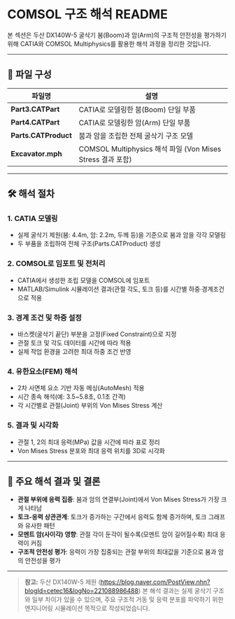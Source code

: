 # COMSOL 구조 해석 README

본 섹션은 두산 DX140W-5 굴삭기 붐(Boom)과 암(Arm)의 구조적 안전성을 평가하기 위해 CATIA와 COMSOL Multiphysics를 활용한 해석 과정을 정리한 것입니다.

---

## 📁 파일 구성

| 파일명               | 설명                                                         |
|----------------------|-------------------------------------------------------------|
| **Part3.CATPart**    | CATIA로 모델링한 붐(Boom) 단일 부품                         |
| **Part4.CATPart**    | CATIA로 모델링한 암(Arm) 단일 부품                          |
| **Parts.CATProduct** | 붐과 암을 조립한 전체 굴삭기 구조 모델                      |
| **Excavator.mph**    | COMSOL Multiphysics 해석 파일 (Von Mises Stress 결과 포함)   |

---

## 🛠️ 해석 절차

### 1. CATIA 모델링
- 실제 굴삭기 제원(붐: 4.4m, 암: 2.2m, 두께 등)을 기준으로 붐과 암을 각각 모델링
- 두 부품을 조립하여 전체 구조(Parts.CATProduct) 생성

### 2. COMSOL로 임포트 및 전처리
- CATIA에서 생성한 조립 모델을 COMSOL에 임포트
- MATLAB/Simulink 시뮬레이션 결과(관절 각도, 토크 등)를 시간별 하중·경계조건으로 적용

### 3. 경계 조건 및 하중 설정
- 바스켓(굴삭기 끝단) 부분을 고정(Fixed Constraint)으로 지정
- 관절 토크 및 각도 데이터를 시간에 따라 적용
- 실제 작업 환경을 고려한 최대 하중 조건 반영

### 4. 유한요소(FEM) 해석
- 2차 사면체 요소 기반 자동 메싱(AutoMesh) 적용
- 시간 종속 해석(예: 3.5~5.8초, 0.1초 간격)
- 각 시간별로 관절(Joint) 부위의 Von Mises Stress 계산

### 5. 결과 및 시각화
- 관절 1, 2의 최대 응력(MPa) 값을 시간에 따라 표로 정리
- Von Mises Stress 분포와 최대 응력 위치를 3D로 시각화

---

## 🔎 주요 해석 결과 및 결론

- **관절 부위에 응력 집중**: 붐과 암의 연결부(Joint)에서 Von Mises Stress가 가장 크게 나타남
- **토크-응력 상관관계**: 토크가 증가하는 구간에서 응력도 함께 증가하며, 토크 그래프와 유사한 패턴
- **모멘트 암(사이각) 영향**: 관절 각이 둔각이 될수록(모멘트 암이 길어질수록) 최대 응력이 커짐
- **구조적 안전성 평가**: 응력이 가장 집중되는 관절 부위의 최대값을 기준으로 붐과 암의 안전성을 평가

---

> **참고:**
> 두산 DX140W-5 제원 (https://blog.naver.com/PostView.nhn?blogId=cetec16&logNo=221088986488)
> 본 해석 결과는 실제 굴삭기 구조와 일부 차이가 있을 수 있으며, 주요 구조적 거동 및 응력 분포를 파악하기 위한 엔지니어링 시뮬레이션 목적으로 작성되었습니다.
